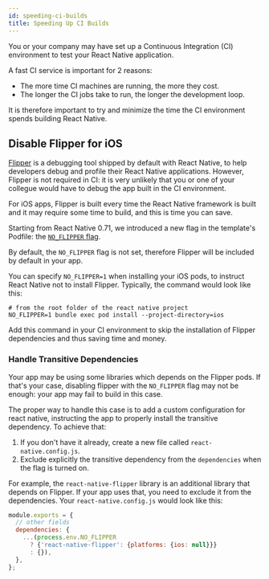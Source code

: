 ```yaml
---
id: speeding-ci-builds
title: Speeding Up CI Builds
---
```


You or your company may have set up a Continuous Integration (CI) environment to test your React Native application.

A fast CI service is important for 2 reasons:

- The more time CI machines are running, the more they cost.
- The longer the CI jobs take to run, the longer the development loop.

It is therefore important to try and minimize the time the CI environment spends building React Native.

## Disable Flipper for iOS

[Flipper](https://github.com/facebook/flipper) is a debugging tool shipped by default with React Native, to help developers debug and profile their React Native applications. However, Flipper is not required in CI: it is very unlikely that you or one of your collegue would have to debug the app built in the CI environment.

For iOS apps, Flipper is built every time the React Native framework is built and it may require some time to build, and this is time you can save.

Starting from React Native 0.71, we introduced a new flag in the template's Podfile: the [`NO_FLIPPER` flag](https://github.com/facebook/react-native/blob/main/packages/react-native/template/ios/Podfile#L20).

By default, the `NO_FLIPPER` flag is not set, therefore Flipper will be included by default in your app.

You can specify `NO_FLIPPER=1` when installing your iOS pods, to instruct React Native not to install Flipper. Typically, the command would look like this:

```shell
# from the root folder of the react native project
NO_FLIPPER=1 bundle exec pod install --project-directory=ios
```

Add this command in your CI environment to skip the installation of Flipper dependencies and thus saving time and money.

### Handle Transitive Dependencies

Your app may be using some libraries which depends on the Flipper pods. If that's your case, disabling flipper with the `NO_FLIPPER` flag may not be enough: your app may fail to build in this case.

The proper way to handle this case is to add a custom configuration for react native, instructing the app to properly install the transitive dependency. To achieve that:

1. If you don't have it already, create a new file called `react-native.config.js`.
2. Exclude explicitly the transitive dependency from the `dependencies` when the flag is turned on.

For example, the `react-native-flipper` library is an additional library that depends on Flipper. If your app uses that, you need to exclude it from the dependencies. Your `react-native.config.js` would look like this:

```js title="react-native.config.js"
module.exports = {
  // other fields
  dependencies: {
    ...(process.env.NO_FLIPPER
      ? {'react-native-flipper': {platforms: {ios: null}}}
      : {}),
  },
};
```
